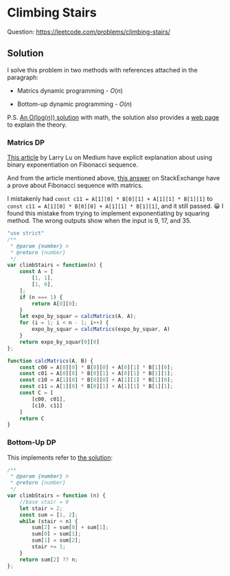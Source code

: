 # Climbing Stairs

Question: https://leetcode.com/problems/climbing-stairs/

## Solution

I solve this problem in two methods with references attached in the paragraph:

- Matrics dynamic programming - $O(n)$

- Bottom-up dynamic programming - $O(n)$

P.S. [An O(log(n)) solution](https://leetcode.com/problems/climbing-stairs/discuss/1795114/Smart-log(n)-solution-based-on-golden-ratio-formula) with math, the solution also provides a [web page](https://akuli.github.io/math-tutorial/fib.html) to explain the theory.

### Matrics DP

[This article](https://medium.com/starbugs/find-nth-fibonacci-number-by-fast-doubling-6ac2857a7834) by Larry Lu on Medium have explicit explanation about using binary exponentiation on Fibonacci sequence.

And from the article mentioned above, [this answer](https://math.stackexchange.com/a/784723) on StackExchange have a prove about Fibonacci sequence with matrics.

I mistakenly had `const c11 = A[1][0] * B[0][1] + A[1][1] * B[1][1]` to `const c11 = A[1][0] * B[0][0] + A[1][1] * B[1][1]`, and it still passed. 😀 I found this mistake from trying to implement exponentiating by squaring method. The wrong outputs show when the input is 9, 17, and 35.

```javascript
"use strict"
/**
 * @param {number} n
 * @return {number}
 */
var climbStairs = function(n) {
    const A = [
        [1, 1],
        [1, 0],
    ];
    if (n === 1) {
        return A[0][0];
    }
    let expo_by_squar = calcMatrics(A, A);
    for (i = 1; i < n - 1; i++) {
        expo_by_squar = calcMatrics(expo_by_squar, A)
    }
    return expo_by_squar[0][0]
};

function calcMatrics(A, B) {
    const c00 = A[0][0] * B[0][0] + A[0][1] * B[1][0];
    const c01 = A[0][0] * B[0][1] + A[0][1] * B[1][1];
    const c10 = A[1][0] * B[0][0] + A[1][1] * B[1][0];
    const c11 = A[1][0] * B[0][1] + A[1][1] * B[1][1];
    const C = [
        [c00, c01],
        [c10, c11]
    ]
    return C
}
```

### Bottom-Up DP

This implements refer to [the solution](https://leetcode.com/problems/climbing-stairs/discuss/1792723/Python-or-In-Depth-Walkthrough-+-Explanation-or-DP-Top-Down-+-Bottom-Up):

```javascript
/**
 * @param {number} n
 * @return {number}
 */
var climbStairs = function (n) {
    //base stair = 0
    let stair = 2;
    const sum = [1, 2];
    while (stair < n) {
        sum[2] = sum[0] + sum[1];
        sum[0] = sum[1];
        sum[1] = sum[2];
        stair += 1;
    }
    return sum[2] ?? n;
};
```
